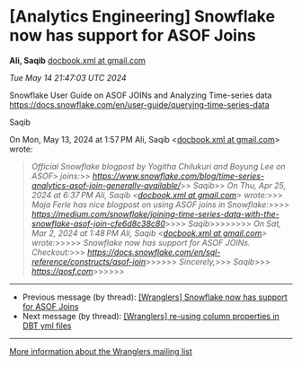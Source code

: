 


[Analytics Engineering] Snowflake now has support for ASOF Joins
================================================================


**Ali, Saqib**
[docbook.xml at gmail.com](mailto:wranglers%40analyticsengineering.net?Subject=Re%3A%20%5BWranglers%5D%20Snowflake%20now%20has%20support%20for%20ASOF%20Joins&In-Reply-To=%3CCABDm0O9UDcV3%2BycS6TC0Jm1Z%2B21Tv8psbSDxnPrxhQXyoZc6hg%40mail.gmail.com%3E "[Wranglers] Snowflake now has support for ASOF Joins")   

*Tue May 14 21:47:03 UTC 2024*  

Snowflake User Guide on ASOF JOINs and Analyzing Time-series data
<https://docs.snowflake.com/en/user-guide/querying-time-series-data>

Saqib

On Mon, May 13, 2024 at 1:57 PM Ali, Saqib <[docbook.xml at gmail.com](https://analyticsengineering.net/mailman/listinfo/wranglers)> wrote:

> *Official Snowflake blogpost by Yogitha Chilukuri and Boyung Lee on ASOF*> *joins:*>> *<https://www.snowflake.com/blog/time-series-analytics-asof-join-generally-available/>*>> *Saqib*>> *On Thu, Apr 25, 2024 at 6:37 PM Ali, Saqib <[docbook.xml at gmail.com](https://analyticsengineering.net/mailman/listinfo/wranglers)> wrote:*>>> *Maja Ferle has nice blogpost on using ASOF joins in Snowflake:*>>>> *<https://medium.com/snowflake/joining-time-series-data-with-the-snowflake-asof-join-cfe6d8c38c80>*>>>> *Saqib*>>>>>>>> *On Sat, Mar 2, 2024 at 1:48 PM Ali, Saqib <[docbook.xml at gmail.com](https://analyticsengineering.net/mailman/listinfo/wranglers)> wrote:*>>>>> *Snowflake now has support for ASOF JOINs. Checkout:*>>> *<https://docs.snowflake.com/en/sql-reference/constructs/asof-join>*>>>>>> *Sincerely,*>>> *Saqib*>>> *<https://qosf.com>*>>>>>>  
  




---


* Previous message (by thread): [[Wranglers] Snowflake now has support for ASOF Joins](000067.html)
* Next message (by thread): [[Wranglers] re-using column properties in DBT yml files](000001.html)




---


[More information about the Wranglers
mailing list](https://analyticsengineering.net/mailman/listinfo/wranglers)  




